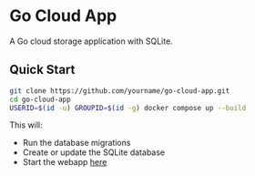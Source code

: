 # Go Cloud App

A Go cloud storage application with SQLite.

## Quick Start

```bash
git clone https://github.com/yourname/go-cloud-app.git
cd go-cloud-app
USERID=$(id -u) GROUPID=$(id -g) docker compose up --build
```

This will:
- Run the database migrations
- Create or update the SQLite database
- Start the webapp [here](http://localhost:8080)
